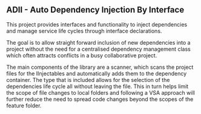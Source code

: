 ## ADII - Auto Dependency Injection By Interface
This project provides interfaces and functionality to inject dependencies and manage service life cycles through interface declarations.

The goal is to allow straight forward inclusion of new dependencies into a project without the need for a centralised dependency management class which often attracts conflicts in a busy collaborative project.

The main components of the library are a scanner, which scans the project files for the IInjectables<T> and automatically adds them to the dependency container. 
The type <T> that is included allows for the selection of the dependencies life cycle all without leaving the file. This in turn helps limit the scope of file changes to local folders and following a VSA 
approach will further reduce the need to spread code changes beyond the scopes of the feature folder.